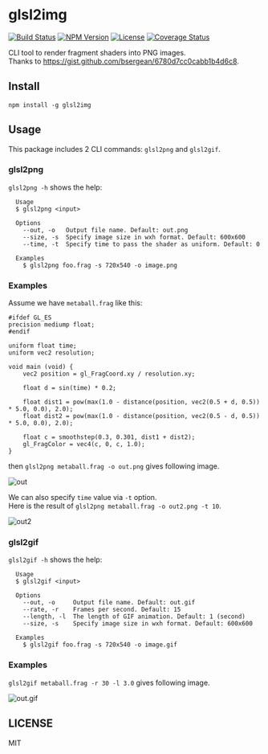 # glsl2img

[![Build Status](http://img.shields.io/travis/fand/glsl2img.svg?style=flat-square)](https://travis-ci.org/fand/glsl2img)
[![NPM Version](https://img.shields.io/npm/v/glsl2img.svg?style=flat-square)](https://www.npmjs.com/package/glsl2img)
[![License](http://img.shields.io/badge/license-MIT-brightgreen.svg?style=flat-square)](http://fand.mit-license.org/)
[![Coverage Status](https://img.shields.io/coveralls/fand/glsl2img.svg?style=flat-square)](https://coveralls.io/github/fand/glsl2img?branch=master)

CLI tool to render fragment shaders into PNG images.  
Thanks to https://gist.github.com/bsergean/6780d7cc0cabb1b4d6c8.

## Install

```
npm install -g glsl2img
```

## Usage

This package includes 2 CLI commands: `glsl2png` and `glsl2gif`.


### glsl2png

`glsl2png -h` shows the help:

```
  Usage
  $ glsl2png <input>

  Options
    --out, -o   Output file name. Default: out.png
    --size, -s  Specify image size in wxh format. Default: 600x600
    --time, -t  Specify time to pass the shader as uniform. Default: 0

  Examples
    $ glsl2png foo.frag -s 720x540 -o image.png
```

### Examples

Assume we have `metaball.frag` like this:

```
#ifdef GL_ES
precision mediump float;
#endif

uniform float time;
uniform vec2 resolution;

void main (void) {
    vec2 position = gl_FragCoord.xy / resolution.xy;

    float d = sin(time) * 0.2;

    float dist1 = pow(max(1.0 - distance(position, vec2(0.5 + d, 0.5)) * 5.0, 0.0), 2.0);
    float dist2 = pow(max(1.0 - distance(position, vec2(0.5 - d, 0.5)) * 5.0, 0.0), 2.0);

    float c = smoothstep(0.3, 0.301, dist1 + dist2);
    gl_FragColor = vec4(c, 0, c, 1.0);
}
```

then `glsl2png metaball.frag -o out.png` gives following image.

![out](https://cloud.githubusercontent.com/assets/1403842/25777407/30317b7c-3317-11e7-8dd1-b293f6a6091f.png)

We can also specify `time` value via `-t` option.  
Here is the result of `glsl2png metaball.frag -o out2.png -t 10`.

![out2](https://cloud.githubusercontent.com/assets/1403842/25777406/30301ef8-3317-11e7-8f76-af0f90154951.png)

### glsl2gif

`glsl2gif -h` shows the help:

```
  Usage
  $ glsl2gif <input>

  Options
    --out, -o     Output file name. Default: out.gif
    --rate, -r    Frames per second. Default: 15
    --length, -l  The length of GIF animation. Default: 1 (second)
    --size, -s    Specify image size in wxh format. Default: 600x600

  Examples
    $ glsl2gif foo.frag -s 720x540 -o image.gif
```

### Examples

`glsl2gif metaball.frag -r 30 -l 3.0` gives following image.

![out.gif](https://cloud.githubusercontent.com/assets/1403842/25780683/218b9dfa-3367-11e7-85d6-6bd78d44bcd5.gif)

## LICENSE

MIT
